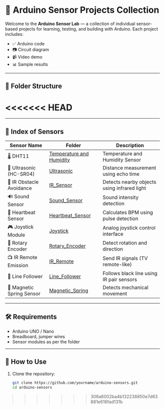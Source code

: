 # 🧠 Arduino Sensor Projects Collection

Welcome to the **Arduino Sensor Lab** — a collection of individual sensor-based projects for learning, testing, and building with Arduino. Each project includes:

- ✅ Arduino code
- 📷 Circuit diagram
- 📹 Video demo
- 📊 Sample results

---

## 📂 Folder Structure


<<<<<<< HEAD
=======
---

## 📘 Index of Sensors

| Sensor Name         | Folder         | Description                                  |
|---------------------|----------------|----------------------------------------------|
| 🌡️ DHT11            | [Temperature and Humidity](./Temperature_Humidity/)            | Temperature and Humidity Sensor              |
| 📏 Ultrasonic (HC-SR04) | [Ultrasonic](./Ultrasonic/) | Distance measurement using echo time         |
| 👀 IR Obstacle Avoidance | [IR_Sensor](./IR_Sensor/)  | Detects nearby objects using infrared light  |
| 🔊 Sound Sensor     | [Sound_Sensor](./Sound_Sensor/) | Sound intensity detection                   |
| 💓 Heartbeat Sensor | [Heartbeat_Sensor](./Heartbeat_Sensor/) | Calculates BPM using pulse detection  |
| 🎮 Joystick Module  | [Joystick](./Joystick/)      | Analog joystick control interface            |
| 🔁 Rotary Encoder   | [Rotary_Encoder](./Rotary_Encoder/) | Detect rotation and direction              |
| 📺 IR Remote Emission | [IR_Remote](./IR_Remote/)   | Send IR signals (TV remote-like)             |
| 🚧 Line Follower    | [Line_Follower](./Line_Follower/) | Follows black line using IR pair sensors  |
| 🔁 Magnetic Spring Sensor | [Magnetic_Spring](./Magnetic_Spring/) | Detects mechanical movement            |

---

## 🛠 Requirements

- Arduino UNO / Nano
- Breadboard, jumper wires
- Sensor modules as per the folder

---

## 📜 How to Use

1. Clone the repository:
   ```bash
   git clone https://github.com/yourname/arduino-sensors.git
   cd arduino-sensors

>>>>>>> 308a6002ba4b132238850e7d63881e616fad131b